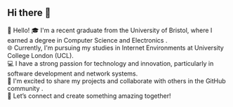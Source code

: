 ## Hi there 👋

<!--
**mk20661/mk20661** is a ✨ _special_ ✨ repository because its `README.md` (this file) appears on your GitHub profile.

Here are some ideas to get you started:

- 🔭 I’m currently working on ...
- 🌱 I’m currently learning ...
- 👯 I’m looking to collaborate on ...
- 🤔 I’m looking for help with ...
- 💬 Ask me about ...
- 📫 How to reach me: ...
- 😄 Pronouns: ...
- ⚡ Fun fact: ...
-->
👋 Hello! 
🎓 I'm a recent graduate from the University of Bristol, where I earned a degree in Computer Science and Electronics .  
🌐 Currently, I'm pursuing my studies in Internet Environments at University College London (UCL).  
💻 I have a strong passion for technology and innovation, particularly in software development and network systems.  
🤝 I'm excited to share my projects and collaborate with others in the GitHub community .  
🚀 Let’s connect and create something amazing together!   

